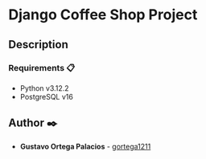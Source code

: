 # Django Coffee Shop Project

## Description

### Requirements 📋

- Python v3.12.2
- PostgreSQL v16

## Author ✒️

- **Gustavo Ortega Palacios** - [gortega1211](https://https://github.com/gortega1211)